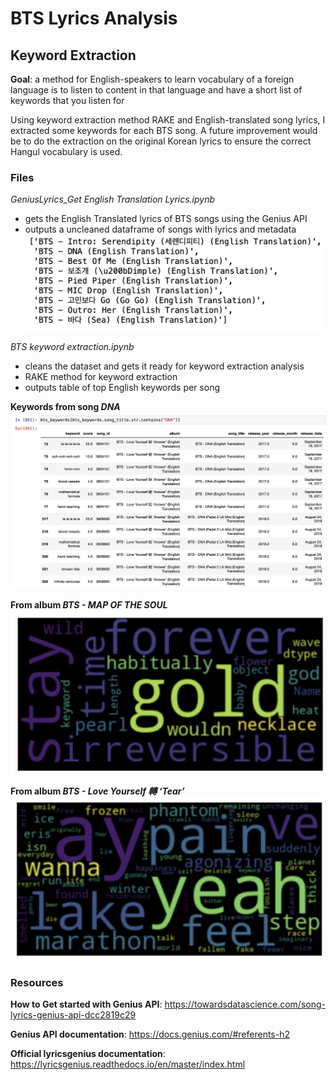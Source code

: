 # BTS Lyrics Analysis

## Keyword Extraction
**Goal**: a method for English-speakers to learn vocabulary of a foreign language is to listen to content in that language and have a short list of keywords that you listen for

Using keyword extraction method RAKE and English-translated song lyrics, I extracted some keywords for each BTS song. A future improvement would be to do the extraction on the original Korean lyrics to ensure the correct Hangul vocabulary is used.

### Files
*GeniusLyrics_Get English Translation Lyrics.ipynb*
 - gets the English Translated lyrics of BTS songs using the Genius API
 - outputs a uncleaned dataframe of songs with lyrics and metadata
![This is an image of some BTS song titles](bts_python_image1.jpg)


*BTS keyword extraction.ipynb*
- cleans the dataset and gets it ready for keyword extraction analysis
- RAKE method for keyword extraction
- outputs table of top English keywords per song

**Keywords from song *DNA***
![This is an image of keywords from song DNA](keywords_DNA.jpg)

**From album *BTS - MAP OF THE SOUL***
![This is an image of keywords from albums Map of the Soul](keywords_Mapalbum.jpg)

**From album *BTS - Love Yourself 轉 ‘Tear’***
![This is an image of keywords from album Love Yourself: Tear](keywords_TEARalbum.jpg)

### Resources
**How to Get started with Genius API**: https://towardsdatascience.com/song-lyrics-genius-api-dcc2819c29

**Genius API documentation**: https://docs.genius.com/#referents-h2

**Official lyricsgenius documentation**: https://lyricsgenius.readthedocs.io/en/master/index.html
